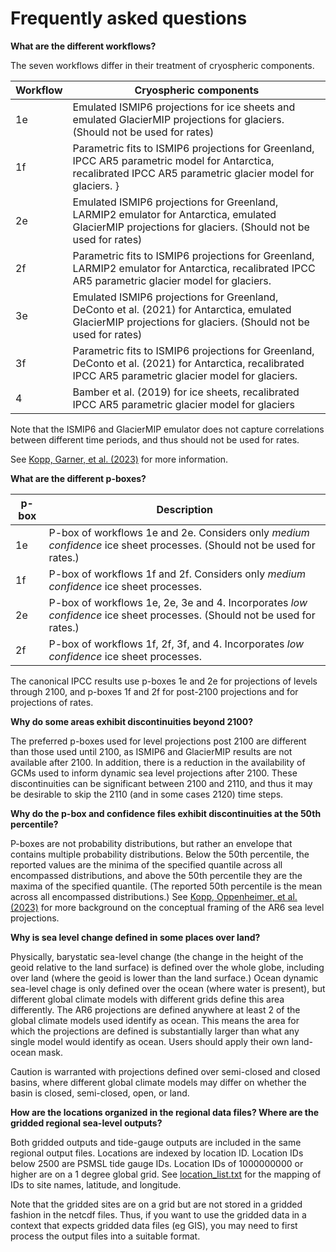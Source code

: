 # Frequently asked questions

**What are the different workflows?**

The seven workflows differ in their treatment of cryospheric components.

| Workflow | Cryospheric components |
|----------|------------------------|
| 1e | Emulated ISMIP6 projections for ice sheets and emulated GlacierMIP projections for glaciers. (Should not be used for rates) |
| 1f | Parametric fits to ISMIP6 projections for Greenland, IPCC AR5 parametric model for Antarctica, recalibrated IPCC AR5 parametric glacier model for glaciers. }
| 2e | Emulated ISMIP6 projections for Greenland, LARMIP2 emulator for Antarctica, emulated GlacierMIP projections for glaciers. (Should not be used for rates) |
| 2f | Parametric fits to ISMIP6 projections for Greenland, LARMIP2 emulator for Antarctica, recalibrated IPCC AR5 parametric glacier model for glaciers. |
| 3e | Emulated ISMIP6 projections for Greenland, DeConto et al. (2021) for Antarctica, emulated GlacierMIP projections for glaciers. (Should not be used for rates) |
| 3f | Parametric fits to ISMIP6 projections for Greenland, DeConto et al. (2021) for Antarctica, recalibrated IPCC AR5 parametric glacier model for glaciers. |
| 4 | Bamber et al. (2019) for ice sheets, recalibrated IPCC AR5 parametric glacier model for glaciers |

Note that the ISMIP6 and GlacierMIP emulator does not capture correlations between different time periods, and thus should not be used for rates.

See [Kopp, Garner, et al. (2023)](https://doi.org/10.5194/gmd-16-7461-2023) for more information.

**What are the different p-boxes?**

| p-box | Description |
|-------|-------------|
| 1e | P-box of workflows 1e and 2e. Considers only *medium confidence* ice sheet processes. (Should not be used for rates.) |
| 1f | P-box of workflows 1f and 2f. Considers only *medium confidence* ice sheet processes. |
| 2e | P-box of workflows 1e, 2e, 3e and 4. Incorporates *low confidence* ice sheet processes.  (Should not be used for rates.)  |
| 2f | P-box of workflows 1f, 2f, 3f, and 4. Incorporates *low confidence* ice sheet processes. |

The canonical IPCC results use p-boxes 1e and 2e for projections of levels through 2100, and p-boxes 1f and 2f for post-2100 projections and for projections of rates.

**Why do some areas exhibit discontinuities beyond 2100?**

The preferred p-boxes used for level projections post 2100 are different than those used until 2100, as ISMIP6 and GlacierMIP results are not available after 2100. In addition, there is a reduction in the availability of GCMs used to inform dynamic sea level projections after 2100. These discontinuities can be significant between 2100 and 2110, and thus it may be desirable to skip the 2110 (and in some cases 2120) time steps.

**Why do the p-box and confidence files exhibit discontinuities at the 50th percentile?**

P-boxes are not probability distributions, but rather an envelope that contains multiple probability distributions. Below the 50th percentile, the reported values are the minima of the specified quantile across all encompassed distributions, and above the 50th percentile they are the maxima of the specified quantile. (The reported 50th percentile is the mean across all encompassed distributions.) See [Kopp, Oppenheimer, et al. (2023)](https://doi.org/10.7282/00000382) for more background on the conceptual framing of the AR6 sea level projections.

**Why is sea level change defined in some places over land?**

Physically, barystatic sea-level change (the change in the height of the geoid relative to the land surface) is defined over
the whole globe, including over land (where the geoid is lower than the land surface.)
Ocean dynamic sea-level chage is only defined over the ocean
(where water is present), but different global climate models with
different grids define this area differently. 
The AR6 projections are defined anywhere at least 2 of the
global climate models used identify as ocean. This means the area
for which the projections are defined is substantially
larger than what any single model would identify as ocean. Users should apply
their own land-ocean mask.

Caution is warranted with projections defined over semi-closed
and closed basins, where different global climate models
may differ on whether the basin is closed, semi-closed, open,
or land.

**How are the locations organized in the regional data files? Where are the gridded regional sea-level outputs?**

Both gridded outputs and tide-gauge outputs are included in the same regional output files. Locations are indexed by location ID. Location IDs below 2500 are PSMSL tide gauge IDs. Location IDs of 1000000000 or higher are on a 1 degree global grid. See [location_list.txt](location_list.txt) for the mapping of IDs to site names, latitude, and longitude. 

Note that the gridded sites are on a grid but are not stored in a gridded fashion in the netcdf files. Thus, if you want to use the gridded data in a context that expects gridded data files (eg GIS), you may need to first process the output files into a suitable format. 


